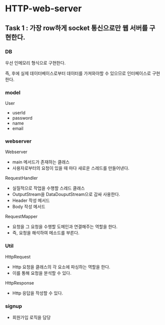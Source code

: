 # HTTP-web-server


## Task 1 : 가장 row하게 socket 통신으로만 웹 서버를 구현한다.

### DB
우선 인메모리 형식으로 구현한다.

즉, 후에 실제 데이터베이스로부터 데이터를 가져와야할 수 있으므로 인터페이스로 구현한다.

### model

User
- userId
- password
- name
- email

### webserver

Webserver
- main 메서드가 존재하는 클래스
- 사용자로부터의 요청이 있을 때 마다 새로운 스레드를 만들어낸다.

RequestHandler
- 실질적으로 작업을 수행할 스레드 클래스
- OutputStream을 DataDouputStream으로 감싸 사용한다.
- Header 작성 메서드
- Body 작성 메서드

RequestMapper
- 요청을 그 요청을 수행할 도메인과 연결해주는 역할을 한다.
- 즉, 요청을 해석하여 메소드를 부른다.

### Util

HttpRequest
- Http 요청을 클래스의 각 요소에 파싱하는 역할을 한다.
- 이를 통해 요청을 분석할 수 있다.

HttpResponse
- Http 응답을 작성할 수 있다.

### signup
- 회원가입 로직을 담당